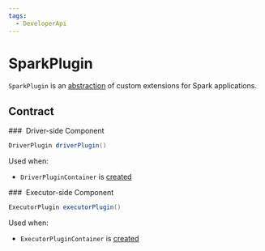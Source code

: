 ```yaml
---
tags:
  - DeveloperApi
---
```


# SparkPlugin

`SparkPlugin` is an [abstraction](#contract) of custom extensions for Spark applications.

## Contract

### <span id="driverPlugin"> Driver-side Component

```java
DriverPlugin driverPlugin()
```

Used when:

* `DriverPluginContainer` is [created](DriverPluginContainer.md#driverPlugins)

### <span id="executorPlugin"> Executor-side Component

```java
ExecutorPlugin executorPlugin()
```

Used when:

* `ExecutorPluginContainer` is [created](ExecutorPluginContainer.md#executorPlugins)
